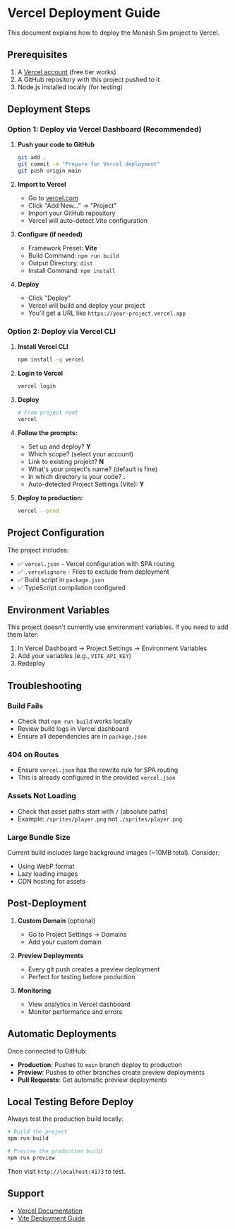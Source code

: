 # Vercel Deployment Guide

This document explains how to deploy the Monash Sim project to Vercel.

## Prerequisites

1. A [Vercel account](https://vercel.com/signup) (free tier works)
2. A GitHub repository with this project pushed to it
3. Node.js installed locally (for testing)

## Deployment Steps

### Option 1: Deploy via Vercel Dashboard (Recommended)

1. **Push your code to GitHub**
   ```bash
   git add .
   git commit -m "Prepare for Vercel deployment"
   git push origin main
   ```

2. **Import to Vercel**
   - Go to [vercel.com](https://vercel.com)
   - Click "Add New..." → "Project"
   - Import your GitHub repository
   - Vercel will auto-detect Vite configuration

3. **Configure (if needed)**
   - Framework Preset: **Vite**
   - Build Command: `npm run build`
   - Output Directory: `dist`
   - Install Command: `npm install`

4. **Deploy**
   - Click "Deploy"
   - Vercel will build and deploy your project
   - You'll get a URL like `https://your-project.vercel.app`

### Option 2: Deploy via Vercel CLI

1. **Install Vercel CLI**
   ```bash
   npm install -g vercel
   ```

2. **Login to Vercel**
   ```bash
   vercel login
   ```

3. **Deploy**
   ```bash
   # From project root
   vercel
   ```

4. **Follow the prompts:**
   - Set up and deploy? **Y**
   - Which scope? (select your account)
   - Link to existing project? **N**
   - What's your project's name? (default is fine)
   - In which directory is your code? **.**
   - Auto-detected Project Settings (Vite): **Y**

5. **Deploy to production:**
   ```bash
   vercel --prod
   ```

## Project Configuration

The project includes:

- ✅ `vercel.json` - Vercel configuration with SPA routing
- ✅ `.vercelignore` - Files to exclude from deployment
- ✅ Build script in `package.json`
- ✅ TypeScript compilation configured

## Environment Variables

This project doesn't currently use environment variables. If you need to add them later:

1. In Vercel Dashboard → Project Settings → Environment Variables
2. Add your variables (e.g., `VITE_API_KEY`)
3. Redeploy

## Troubleshooting

### Build Fails

- Check that `npm run build` works locally
- Review build logs in Vercel dashboard
- Ensure all dependencies are in `package.json`

### 404 on Routes

- Ensure `vercel.json` has the rewrite rule for SPA routing
- This is already configured in the provided `vercel.json`

### Assets Not Loading

- Check that asset paths start with `/` (absolute paths)
- Example: `/sprites/player.png` not `./sprites/player.png`

### Large Bundle Size

Current build includes large background images (~10MB total). Consider:
- Using WebP format
- Lazy loading images
- CDN hosting for assets

## Post-Deployment

1. **Custom Domain** (optional)
   - Go to Project Settings → Domains
   - Add your custom domain

2. **Preview Deployments**
   - Every git push creates a preview deployment
   - Perfect for testing before production

3. **Monitoring**
   - View analytics in Vercel dashboard
   - Monitor performance and errors

## Automatic Deployments

Once connected to GitHub:
- **Production**: Pushes to `main` branch deploy to production
- **Preview**: Pushes to other branches create preview deployments
- **Pull Requests**: Get automatic preview deployments

## Local Testing Before Deploy

Always test the production build locally:

```bash
# Build the project
npm run build

# Preview the production build
npm run preview
```

Then visit `http://localhost:4173` to test.

## Support

- [Vercel Documentation](https://vercel.com/docs)
- [Vite Deployment Guide](https://vitejs.dev/guide/static-deploy.html)

